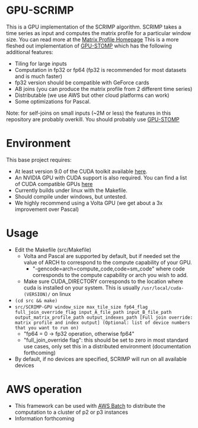 # GPU-SCRIMP
This is a GPU implementation of the SCRIMP algorithm. SCRIMP takes a time series as input and computes the matrix profile for a particular window size. You can read more at the [Matrix Profile Homepage](http://www.cs.ucr.edu/~eamonn/MatrixProfile.html)
This is a more fleshed out implementation of [GPU-STOMP](https://github.com/STOMPSelfJoin) which has the following additional features:
 * Tiling for large inputs 
 * Computation in fp32 or fp64 (fp32 is recommended for most datasets and is much faster)
 * fp32 version should be compatible with GeForce cards
 * AB joins (you can produce the matrix profile from 2 different time series)
 * Distributable (we use AWS but other cloud platforms can work)
 * Some optimizations for Pascal.

Note: for self-joins on small inputs (~2M or less) the features in this repository are probably overkill. You should probably use [GPU-STOMP](https://github.com/STOMPSelfJoin)

# Environment
This base project requires:
 * At least version 9.0 of the CUDA toolkit available [here](https://developer.nvidia.com/cuda-toolkit).
 * An NVIDIA GPU with CUDA support is also required. You can find a list of CUDA compatible GPUs [here](https://developer.nvidia.com/cuda-gpus)
 * Currently builds under linux with the Makefile. 
 * Should compile under windows, but untested. 
 * We highly recommend using a Volta GPU (we get about a 3x improvement over Pascal)
# Usage
* Edit the Makefile (src/Makefile)
  * Volta and Pascal are supported by default, but if needed set the value of ARCH to correspond to the compute capability of your GPU.
    * "-gencode=arch=compute_code,code=sm_code" where code corresponds to the compute capability or arch you wish to add.
  * Make sure CUDA_DIRECTORY corresponds to the location where cuda is installed on your system. This is usually `/usr/local/cuda-(VERSION)/` on linux
* `(cd src && make)`
* `src/SCRIMP-GPU window_size max_tile_size fp64_flag full_join_override_flag input_A_file_path input_B_file_path output_matrix_profile_path output_indexes_path [Full join override: matrix profile and index output] (Optional: list of device numbers that you want to run on)`
  * "fp64 = 0 -> fp32 operation, otherwise fp64"
  * "full_join_override flag": this should be set to zero in most standard use cases, only set this in a distributed environment (documentation forthcoming)
* By default, if no devices are specified, SCRIMP will run on all available devices

# AWS operation
* This framework can be used with [AWS Batch](https://aws.amazon.com/batch) to distribute the computation to a cluster of p2 or p3 instances
* Information forthcoming

